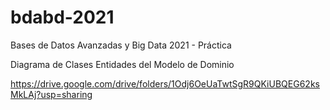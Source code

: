 # bdabd-2021
Bases de Datos Avanzadas y Big Data 2021 - Práctica

Diagrama de Clases
Entidades del Modelo de Dominio

https://drive.google.com/drive/folders/1Odj6OeUaTwtSgR9QKiUBQEG62ksMkLAj?usp=sharing 
